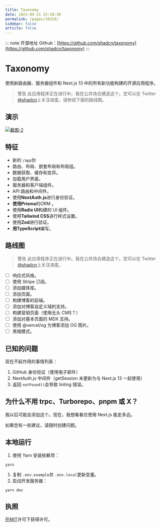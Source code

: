 ```yaml
---
title: Taxonomy
date: 2023-04-21 15:10:30
permalink: /pages/10324/
sidebar: false
article: false
---
```

::: note 开源地址
Github：[https://github.com/shadcn/taxonomy](https://github.com/shadcn/taxonomy)
::: 
# Taxonomy

使用新路由器、服务器组件和 Next.js 13 中的所有新功能构建的开源应用程序。

> 警告 此应用程序正在进行中。我在公共场合建造这个。您可以在 Twitter [@shadcn](https://twitter.com/)上关注进度。请参阅下面的路线图。

## 演示

[![截图-2](https://user-images.githubusercontent.com/124599/198038921-2b16b18b-cb4d-44b1-bd1d-6419d4a8d92c.png)](https://user-images.githubusercontent.com/124599/198038921-2b16b18b-cb4d-44b1-bd1d-6419d4a8d92c.png)

## 特征

- 新的 `/app`你
- 路由、布局、嵌套布局和布局组。
- 数据获取、缓存和变异。
- 加载用户界面，
- 服务器和客户端组件。
- API 路由和中间件。
- 使用**NextAuth.js**进行身份验证。
- **使用Prisma**的ORM 。
- 使用**Radix UI**构建的 UI 组件。
- 使用**Tailwind CSS**进行样式设置。
- 使用**Zod**进行验证。
- **用TypeScript**编写。

## 路线图

> 警告 此应用程序正在进行中。我在公共场合建造这个。您可以在 Twitter [@shadcn](https://twitter.com/)上关注进度。

- [ ] 响应式风格。
- [ ] 使用 Stripe 订阅。
- [ ] 添加媒体库。
- [ ] 添加页面。
- [ ] 构建博客的前端。
- [ ] 添加对博客自定义域的支持。
- [ ] 构建营销页面（使用无头 CMS？）
- [ ] 添加对基本页面的 MDX 支持。
- [ ] 使用 @vercel/og 为博客添加 OG 图片。
- [ ] 黑暗模式。

## 已知的问题

现在不起作用的事情列表：

1. GitHub 身份验证（使用电子邮件）
2. NextAuth.js 中间件（getSession 未更新为与 Next.js 13 一起使用）
3. 返回 `notFound()`会导致 linting 错误。

## 为什么不用 trpc、Turborepo、pnpm 或 X？

我以后可能会添加这个。现在，我想看看仅使用 Next.js 能走多远。

如果您有一些建议，请随时创建问题。

## 本地运行

1. 使用 Yarn 安装依赖项：

```shell
yarn
```

1. 复制 `.env.example`并 `.env.local`更新变量。
2. 启动开发服务器：

```shell
yarn dev
```

## 执照

[在MIT](https://github.com/reflexjs/reflex/blob/master/LICENSE)许可下获得许可。